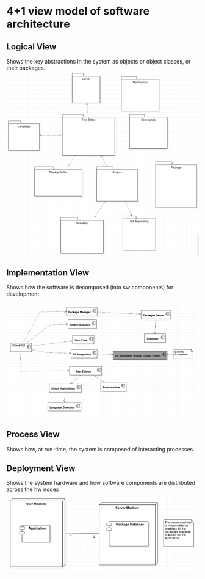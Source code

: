 # 4+1 view model of software architecture
## Logical View
Shows the key abstractions in the system as objects or object classes, or their packages.
![UML package diagram](Resources/PackageDiagram.png)
## Implementation View
Shows how the software is decomposed (into sw components) for development

![UML component diagram](Resources/component_diagram.png)
## Process View
Shows how, at run-time, the system is composed of interacting processes.
## Deployment View
Shows the system hardware and how software components are distributed across the hw nodes
![UML deployment diagram](Resources/deployment_diagram.png)
